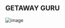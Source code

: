 ## GETAWAY GURU

![image](https://github.com/NicholasTerek/GetAway_Guru/assets/139080309/281cbeb8-b031-45f0-b74a-2bef65fd47ad)
 
